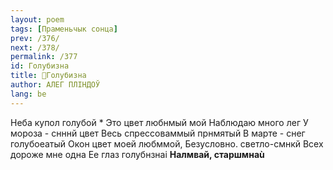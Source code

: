 ```yaml
---
layout: poem
tags: [Праменьчык сонца]
prev: /376/
next: /378/
permalink: /377
id: Голубизна
title: 🚧Голубизна
author: АЛЕГ ПЛІНДОЎ
lang: be
---
```



Неба купол голубой * Это цвет любнмый мой Наблюдаю много лег У мороза - снннй цвет Весь спрессоваммый прнмятый В марте - снег голубоеатый
Окон цвет моей любммой, Безусловно. светло-смнкй Всех дороже мне одна Ее глаз голубнзнаі
**Налмвай, старшмнаù**
